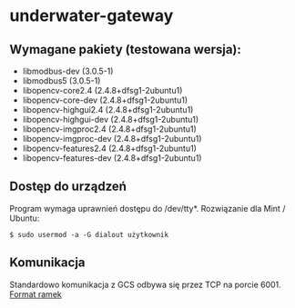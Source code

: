 # underwater-gateway

Wymagane pakiety (testowana wersja):
---
- libmodbus-dev (3.0.5-1)
- libmodbus5 (3.0.5-1)
- libopencv-core2.4 (2.4.8+dfsg1-2ubuntu1)
- libopencv-core-dev (2.4.8+dfsg1-2ubuntu1)
- libopencv-highgui2.4 (2.4.8+dfsg1-2ubuntu1)
- libopencv-highgui-dev (2.4.8+dfsg1-2ubuntu1)
- libopencv-imgproc2.4 (2.4.8+dfsg1-2ubuntu1)
- libopencv-imgproc-dev (2.4.8+dfsg1-2ubuntu1)
- libopencv-features2.4 (2.4.8+dfsg1-2ubuntu1)
- libopencv-features-dev (2.4.8+dfsg1-2ubuntu1)

Dostęp do urządzeń
---
Program wymaga uprawnień dostępu do /dev/tty*.
Rozwiązanie dla Mint / Ubuntu:
```
$ sudo usermod -a -G dialout użytkownik
```

Komunikacja
---
Standardowo komunikacja z GCS odbywa się przez TCP na porcie 6001.
[Format ramek](../../wiki/Format-ramek)
